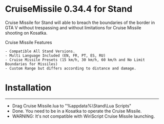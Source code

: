 # CruiseMissile 0.34.4 for Stand
Cruise Missile for Stand will able to breach the boundaries of the border in GTA V without trespassing and without limitations for Cruise Missile shooting on Kosatka.

Cruise Missile Features
```
- Compatible All Stand Versions.
- Multi Language Included (EN, FR, PT, ES, RU)
- Cruise Missile Presets (15 km/h, 30 km/h, 60 km/h and No Limit Boundaries for Missiles)
- Custom Range but differs according to distance and damage.
```
# Installation
______________

- Drag Cruise Missile.lua to "%appdata%\Stand\Lua Scripts"
- Done. You need to be in a Kosatka to operate the Cruise Missile.
- WARNING: It's not compatible with WiriScript Cruise Missile launching.
